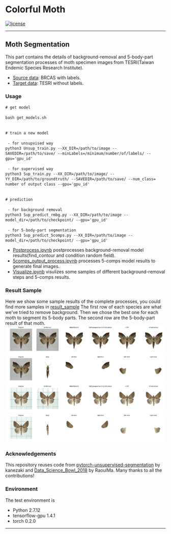 # Colorful Moth
[![license](https://img.shields.io/github/license/mashape/apistatus.svg)](LICENSE)






---
## Moth Segmentation
This part contains the details of background-removal and 5-body-part segmentation processes of moth specimen images from TESRI(Taiwan Endemic Species Research Institute).

 - [Source data](data/brcas/): BRCAS with labels.
 - [Target data](data/tesri/): TESRI without labels.

### Usage
```
# get model

bash get_models.sh


# train a new model

 - for unsupvised way
python3 Unsup_train.py --XX_DIR=/path/to/image --SAVEDIR=/path/to/save/ --minLabels=/minimum/number/of/labels/ --gpu='gpu_id'

 - for supervised way
python3 Sup_train.py --XX_DIR=/path/to/image/ --YY_DIR=/path/to/groundtruth/ --SAVEDIR=/path/to/save/ --num_class= number of output class --gpu='gpu_id'


# prediction

 - for background removal
python3 Sup_predict_rmbg.py --XX_DIR=/path/to/image --model_dir=/path/to/checkpoint/ --gpu='gpu_id'

 - for 5-body-part segmentation
python3 Sup_predict_5comps.py --XX_DIR=/path/to/image --model_dir=/path/to/checkpoint/ --gpu='gpu_id'
```
 - [Postprocess.ipynb](Postprocess.ipynb) postprocesses background-removal model results(find_contour and condition random field).
 - [5comps_output_process.ipynb](5comps_output_process.ipynb) processes 5-comps model results to generate final images.
 - [Visualize.ipynb](Visualize.ipynb) visulizes some samples of different background-removal steps and 5-comps results.


### Result Sample
Here we show some sample results of the complete processes, you could find more samples in [result_sample](result_sample/) 
The first row of each species are what we've tried to remove background. Then we chose the best one for each moth to segment its 5-body parts.
The second row are the 5-body-part result of that moth.
![](result_sample/A41-20140325-034_step.png)
![](result_sample/A41-20140325-034_5comps.png)
![](result_sample/B12-20120921-017_step.png)
![](result_sample/B12-20120921-017_5comps.png)

### Acknowledgements 
This repository reuses code from [pytorch-unsupervised-segmentation](https://github.com/kanezaki/pytorch-unsupervised-segmentation) by kanezaki and [Data_Science_Bowl_2018](https://github.com/RaoulMa/Data_Science_Bowl_2018) by RaoulMa. Many thanks to all the contributions!

### Environment
The test environment is
 - Python 2.7.12
 - tensorflow-gpu 1.4.1	
 - torch 0.2.0
---
